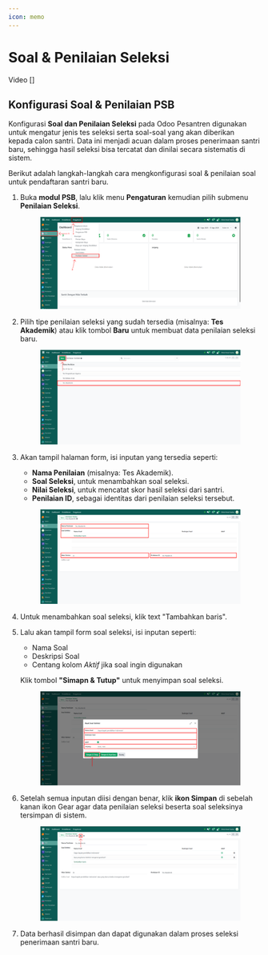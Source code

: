 ```yaml
---
icon: memo
---
```


# Soal & Penilaian Seleksi

Video \[]

## Konfigurasi Soal & Penilaian PSB

Konfigurasi **Soal dan Penilaian Seleksi** pada Odoo Pesantren digunakan untuk mengatur jenis tes seleksi serta soal-soal yang akan diberikan kepada calon santri. Data ini menjadi acuan dalam proses penerimaan santri baru, sehingga hasil seleksi bisa tercatat dan dinilai secara sistematis di sistem.

Berikut adalah langkah-langkah cara mengkonfigurasi soal & penilaian soal untuk pendaftaran santri baru.

1.  Buka **modul PSB**, lalu klik menu **Pengaturan** kemudian pilih submenu **Penilaian Seleksi**.

    <figure><img src="../../.gitbook/assets/images-294.png" alt=""><figcaption></figcaption></figure>


2.  Pilih tipe penilaian seleksi yang sudah tersedia (misalnya: **Tes Akademik**) atau klik tombol **Baru** untuk membuat data penilaian seleksi baru.

    <figure><img src="../../.gitbook/assets/images-295.png" alt=""><figcaption></figcaption></figure>


3.  Akan tampil halaman form, isi inputan yang tersedia seperti:

    * **Nama Penilaian** (misalnya: Tes Akademik).
    * **Soal Seleksi**, untuk menambahkan soal seleksi.
    * **Nilai Seleksi**, untuk mencatat skor hasil seleksi dari santri.
    * **Penilaian ID**, sebagai identitas dari penilaian seleksi tersebut.

    <figure><img src="../../.gitbook/assets/images-296.png" alt=""><figcaption></figcaption></figure>


4. Untuk menambahkan soal seleksi, klik text "Tambahkan baris".&#x20;
5.  Lalu akan tampil form soal seleksi, isi inputan seperti:

    * Nama Soal
    * Deskripsi Soal
    * Centang kolom _Aktif_ jika soal ingin digunakan

    Klik tombol **"Simapn & Tutup"** untuk menyimpan soal seleksi.

    <figure><img src="../../.gitbook/assets/images-297.png" alt=""><figcaption></figcaption></figure>


6.  Setelah semua inputan diisi dengan benar, klik **ikon Simpan** di sebelah kanan ikon Gear agar data penilaian seleksi beserta soal seleksinya tersimpan di sistem.

    <figure><img src="../../.gitbook/assets/images-298.png" alt=""><figcaption></figcaption></figure>


7. Data berhasil disimpan dan dapat digunakan dalam proses seleksi penerimaan santri baru.
